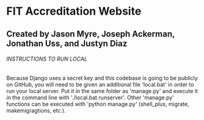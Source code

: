 # FIT Accreditation Website

## Created by Jason Myre, Joseph Ackerman, Jonathan Uss, and Justyn Diaz

###### INSTRUCTIONS TO RUN LOCAL

Because Django uses a secret key and this codebase is going to be publicly on GitHub, you will need to be given an additional file 'local.bat' in order to run your local server. Put it in the same folder as 'manage.py' and execute it in the command line with './local.bat runserver'. Other 'manage.py' functions can be executed with 'python manage.py' (shell_plus, migrate, makemigragtions, etc.).